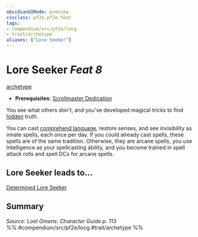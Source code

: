 ```yaml
---
obsidianUIMode: preview
cssclass: pf2e,pf2e-feat
tags:
- compendium/src/pf2e/locg
- trait/archetype
aliases: ["Lore Seeker"]
---
```

# Lore Seeker  *Feat 8*  
[archetype](../../Rules/traits/archetype.md)  

- **Prerequisites**: [Scrollmaster Dedication](scrollmaster-dedication-locg.md)

You see what others don't, and you've developed magical tricks to find [hidden](../../Rules/conditions.md#Hidden) truth.

You can cast [comprehend language](../spells/comprehend-language.md), restore senses, and see invisibility as innate spells, each once per day. If you could already cast spells, these spells are of the same tradition. Otherwise, they are arcane spells, you use Intelligence as your spellcasting ability, and you become trained in spell attack rolls and spell DCs for arcane spells.

## Lore Seeker leads to...

[Determined Lore Seeker](determined-lore-seeker-lopsg.md)

## Summary

*Source: Lost Omens: Character Guide p. 113*  
%% #compendium/src/pf2e/locg #trait/archetype %%